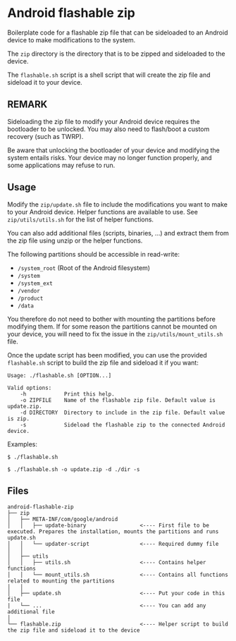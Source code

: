 # Android flashable zip

Boilerplate code for a flashable zip file that can be sideloaded to an Android device to make modifications to the system. 

The `zip` directory is the directory that is to be zipped and sideloaded to the device.

The `flashable.sh` script is a shell script that will create the zip file and sideload it to your device.


## REMARK

Sideloading the zip file to modify your Android device requires the bootloader to be unlocked. 
You may also need to flash/boot a custom recovery (such as TWRP).

Be aware that unlocking the bootloader of your device and modifying the system entails risks. Your device may no longer function properly, and some applications may refuse to run.


## Usage

Modify the `zip/update.sh` file to include the modifications you want to make to your Android device. 
Helper functions are available to use. See `zip/utils/utils.sh` for the list of helper functions.

You can also add additional files (scripts, binaries, ...) and extract them from the zip file using unzip or the helper functions.

The following partitions should be accessible in read-write:
* `/system_root` (Root of the Android filesystem)
* `/system`
* `/system_ext`
* `/vendor`
* `/product`
* `/data`

You therefore do not need to bother with mounting the partitions before modifying them. 
If for some reason the partitions cannot be mounted on your device, you will need to fix the issue in the `zip/utils/mount_utils.sh` file.


Once the update script has been modified, you can use the provided `flashable.sh` script to build the zip file and sideload it if you want:

```
Usage: ./flashable.sh [OPTION...]
 
Valid options: 
    -h            Print this help.
    -o ZIPFILE    Name of the flashable zip file. Default value is update.zip.
    -d DIRECTORY  Directory to include in the zip file. Default value is zip.
    -s            Sideload the flashable zip to the connected Android device.
```

Examples:
```
$ ./flashable.sh

$ ./flashable.sh -o update.zip -d ./dir -s
```

## Files
```
android-flashable-zip
├── zip
│   ├── META-INF/com/google/android
│   │   ├── update-binary                 <---- First file to be executed. Prepares the installation, mounts the partitions and runs update.sh
│   │   └── updater-script                <---- Required dummy file
│   │
│   ├── utils
│   │   ├── utils.sh                      <---- Contains helper functions
│   │   └── mount_utils.sh                <---- Contains all functions related to mounting the partitions
│   │
│   ├── update.sh                         <---- Put your code in this file
|   └── ...                               <---- You can add any additional file
│ 
└── flashable.zip                         <---- Helper script to build the zip file and sideload it to the device
 
```

